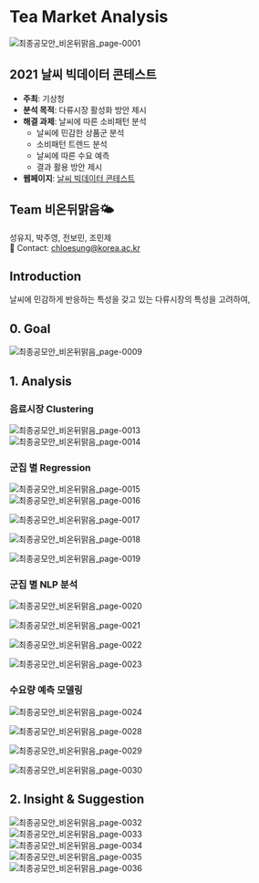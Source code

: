 # Tea Market Analysis
![최종공모안_비온뒤맑음_page-0001](https://user-images.githubusercontent.com/71932401/146673798-f5575e4a-6544-441d-aae5-96f3c920e4f7.jpg)

## 2021 날씨 빅데이터 콘테스트
- **주최**: 기상청
- **분석 목적**: 다류시장 활성화 방안 제시
- **해결 과제**: 날씨에 따른 소비패턴 분석
  + 날씨에 민감한 상품군 분석
  + 소비패턴 트렌드 분석
  + 날씨에 따른 수요 예측
  + 결과 활용 방안 제시
- **웹페이지**: [날씨 빅데이터 콘테스트](https://bd.kma.go.kr/contest/main.do)

## Team 비온뒤맑음🌤
성유지, 박주영, 전보민, 조민제  
💬 Contact: chloesung@korea.ac.kr

## Introduction
날씨에 민감하게 반응하는 특성을 갖고 있는 다류시장의 특성을 고려하여, 

## 0. Goal
![최종공모안_비온뒤맑음_page-0009](https://user-images.githubusercontent.com/71932401/146673732-931e9639-dba4-4a29-9451-2be345074daa.jpg)

## 1. Analysis
### 음료시장 Clustering
![최종공모안_비온뒤맑음_page-0013](https://user-images.githubusercontent.com/71932401/146674009-b507e3d3-c127-4689-8307-b4fd29d9be46.jpg)  
![최종공모안_비온뒤맑음_page-0014](https://user-images.githubusercontent.com/71932401/146674013-873fde93-1898-4b68-b8ee-5a8a8db64b32.jpg)

### 군집 별 Regression
![최종공모안_비온뒤맑음_page-0015](https://user-images.githubusercontent.com/71932401/146674017-b796e37e-8f51-481d-9950-58f368f690c7.jpg)  
![최종공모안_비온뒤맑음_page-0016](https://user-images.githubusercontent.com/71932401/146674050-6023e5c0-3531-4e19-a29c-b000fb07f5f4.jpg)

![최종공모안_비온뒤맑음_page-0017](https://user-images.githubusercontent.com/71932401/146674056-2404bf9a-e2f9-4d00-9614-b217687b5887.jpg)

![최종공모안_비온뒤맑음_page-0018](https://user-images.githubusercontent.com/71932401/146674058-b88f9bf4-a1c1-4e04-b77c-55b8f2f21de9.jpg)

![최종공모안_비온뒤맑음_page-0019](https://user-images.githubusercontent.com/71932401/146674061-40a6500a-917d-4d78-95aa-98b39e3796e8.jpg)

### 군집 별 NLP 분석
![최종공모안_비온뒤맑음_page-0020](https://user-images.githubusercontent.com/71932401/146674089-d177100d-145a-4621-8c8a-1537630741d8.jpg)

![최종공모안_비온뒤맑음_page-0021](https://user-images.githubusercontent.com/71932401/146674092-a2e71e0f-68b8-4406-b73e-3111bad8f1f9.jpg)

![최종공모안_비온뒤맑음_page-0022](https://user-images.githubusercontent.com/71932401/146674094-d57ce304-2c1b-45ca-9954-0f7a20c56be3.jpg)

![최종공모안_비온뒤맑음_page-0023](https://user-images.githubusercontent.com/71932401/146674096-585c704c-5518-4272-a628-94f95b4d8196.jpg)

### 수요량 예측 모델링
![최종공모안_비온뒤맑음_page-0024](https://user-images.githubusercontent.com/71932401/146674114-ef397f9e-6dcd-4855-b002-1fd78c065aef.jpg)

![최종공모안_비온뒤맑음_page-0028](https://user-images.githubusercontent.com/71932401/146674117-c3afe549-f683-489a-9a46-85f956d79649.jpg)

![최종공모안_비온뒤맑음_page-0029](https://user-images.githubusercontent.com/71932401/146674120-bb6fef1e-0bf4-429c-ab84-6355e5549811.jpg)

![최종공모안_비온뒤맑음_page-0030](https://user-images.githubusercontent.com/71932401/146674122-919059e4-41bf-48ea-be41-7cdcfc1b4d9c.jpg)


## 2. Insight & Suggestion
![최종공모안_비온뒤맑음_page-0032](https://user-images.githubusercontent.com/71932401/146673930-f4a19f18-1e08-446e-a5ab-a45c031710d9.jpg)  
![최종공모안_비온뒤맑음_page-0033](https://user-images.githubusercontent.com/71932401/146673932-cf74aa40-df79-4c73-a898-2aadeba07e25.jpg)  
![최종공모안_비온뒤맑음_page-0034](https://user-images.githubusercontent.com/71932401/146673935-f37ded7c-002f-4ed2-87ba-713e403aee5e.jpg)  
![최종공모안_비온뒤맑음_page-0035](https://user-images.githubusercontent.com/71932401/146673936-d8d02826-ba67-4577-9b8a-179a5413e385.jpg)  
![최종공모안_비온뒤맑음_page-0036](https://user-images.githubusercontent.com/71932401/146673938-2653b0b0-53b8-43d8-adfa-11d5b58fa456.jpg)
